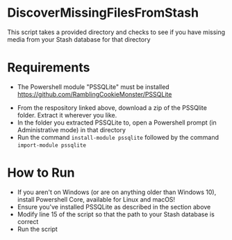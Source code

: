 # DiscoverMissingFilesFromStash
This script takes a provided directory and checks to see if you have missing media from your Stash database for that directory

# Requirements
- The Powershell module "PSSQLite" must be installed https://github.com/RamblingCookieMonster/PSSQLite
* From the respository linked above, download a zip of the PSSQlite folder. Extract it wherever you like.
* In the folder you extracted PSSQLite to, open a Powershell prompt (in Administrative mode) in that directory
* Run the command `install-module pssqlite` followed by the command `import-module pssqlite`

# How to Run
- If you aren't on Windows (or are on anything older than Windows 10), install Powershell Core, available for Linux and macOS!
- Ensure you've installed PSSQLite as described in the section above
- Modify line 15 of the script so that the path to your Stash database is correct
- Run the script
